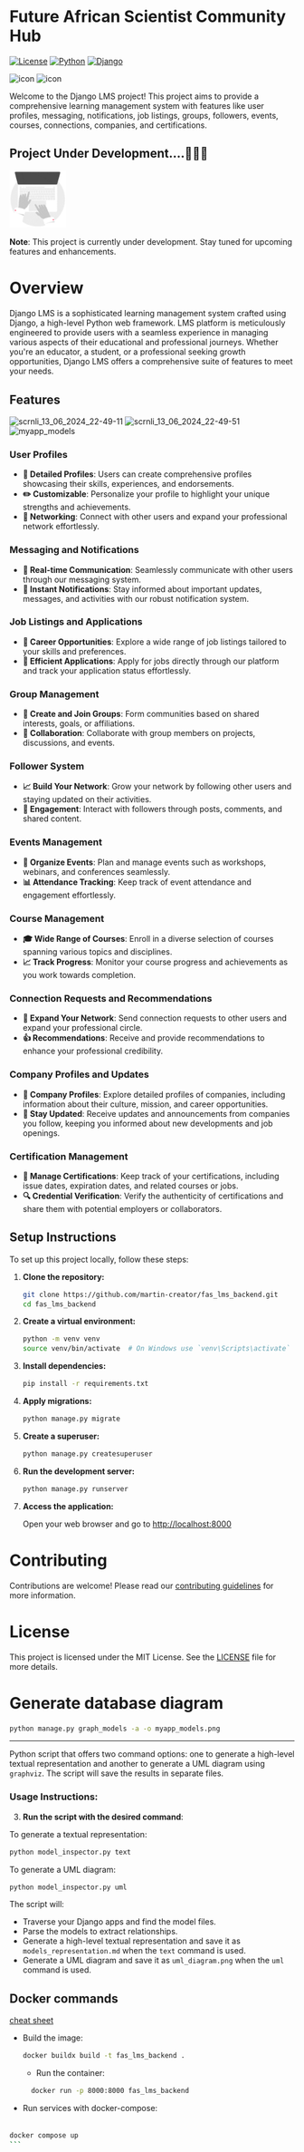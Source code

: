 # Future African Scientist Community Hub
[![License](https://img.shields.io/badge/License-MIT-blue.svg)](https://opensource.org/licenses/MIT)
[![Python](https://img.shields.io/badge/Python-3.12%2B-brightgreen)](https://www.python.org/)
[![Django](https://img.shields.io/badge/Django-4.2%2B-brightgreen)](https://www.djangoproject.com/)


  <img src="https://techstack-generator.vercel.app/python-icon.svg" alt="icon" width="40" height="40" /> <img src="https://techstack-generator.vercel.app/django-icon.svg" alt="icon" width="40" height="40" />

Welcome to the Django LMS project! This project aims to provide a comprehensive learning management system with features like user profiles, messaging, notifications, job listings, groups, followers, events, courses, connections, companies, and certifications.

## Project Under Development....🥶🥱😴
<img src="https://github.com/AbdullahBakir97/AbdullahBakir97/blob/main/assets/tech.gif" alt="Tech" width="100"> 

**Note**: This project is currently under development. Stay tuned for upcoming features and enhancements.

# Overview

Django LMS is a sophisticated learning management system crafted using Django, a high-level Python web framework. LMS platform is meticulously engineered to provide users with a seamless experience in managing various aspects of their educational and professional journeys. Whether you're an educator, a student, or a professional seeking growth opportunities, Django LMS offers a comprehensive suite of features to meet your needs.

## Features
![scrnli_13_06_2024_22-49-11](https://github.com/AbdullahBakir97/Django--LMS--Learning-Management-System/assets/127149804/fd107a30-91ef-435b-9ef7-fcf41ba51ec5)
![scrnli_13_06_2024_22-49-51](https://github.com/AbdullahBakir97/Django--LMS--Learning-Management-System/assets/127149804/5767e11a-c74e-49f6-8cfb-ae59face77d0)
![myapp_models](https://github.com/martin-creator/fas_lms_backend/assets/127149804/2b150654-52f6-48a7-915a-39b02c218e88)


### User Profiles
- **👤 Detailed Profiles**: Users can create comprehensive profiles showcasing their skills, experiences, and endorsements.
- **✏️ Customizable**: Personalize your profile to highlight your unique strengths and achievements.
- **🤝 Networking**: Connect with other users and expand your professional network effortlessly.

### Messaging and Notifications
- **💬 Real-time Communication**: Seamlessly communicate with other users through our messaging system.
- **🔔 Instant Notifications**: Stay informed about important updates, messages, and activities with our robust notification system.

### Job Listings and Applications
- **💼 Career Opportunities**: Explore a wide range of job listings tailored to your skills and preferences.
- **📝 Efficient Applications**: Apply for jobs directly through our platform and track your application status effortlessly.

### Group Management
- **👥 Create and Join Groups**: Form communities based on shared interests, goals, or affiliations.
- **🤝 Collaboration**: Collaborate with group members on projects, discussions, and events.

### Follower System
- **📈 Build Your Network**: Grow your network by following other users and staying updated on their activities.
- **💬 Engagement**: Interact with followers through posts, comments, and shared content.

### Events Management
- **📅 Organize Events**: Plan and manage events such as workshops, webinars, and conferences seamlessly.
- **📊 Attendance Tracking**: Keep track of event attendance and engagement effortlessly.

### Course Management
- **🎓 Wide Range of Courses**: Enroll in a diverse selection of courses spanning various topics and disciplines.
- **📈 Track Progress**: Monitor your course progress and achievements as you work towards completion.

### Connection Requests and Recommendations
- **🤝 Expand Your Network**: Send connection requests to other users and expand your professional circle.
- **👍 Recommendations**: Receive and provide recommendations to enhance your professional credibility.

### Company Profiles and Updates
- **🏢 Company Profiles**: Explore detailed profiles of companies, including information about their culture, mission, and career opportunities.
- **📰 Stay Updated**: Receive updates and announcements from companies you follow, keeping you informed about new developments and job openings.

### Certification Management
- **📜 Manage Certifications**: Keep track of your certifications, including issue dates, expiration dates, and related courses or jobs.
- **🔍 Credential Verification**: Verify the authenticity of certifications and share them with potential employers or collaborators.


## Setup Instructions

To set up this project locally, follow these steps:

1. **Clone the repository:**

    ```bash
    git clone https://github.com/martin-creator/fas_lms_backend.git
    cd fas_lms_backend
    ```

2. **Create a virtual environment:**

    ```bash
    python -m venv venv
    source venv/bin/activate  # On Windows use `venv\Scripts\activate`
    ```

3. **Install dependencies:**

    ```bash
    pip install -r requirements.txt
    ```

4. **Apply migrations:**

    ```bash
    python manage.py migrate
    ```

5. **Create a superuser:**

    ```bash
    python manage.py createsuperuser
    ```

6. **Run the development server:**

    ```bash
    python manage.py runserver
    ```

7. **Access the application:**

    Open your web browser and go to [http://localhost:8000](http://localhost:8000)




# Contributing
Contributions are welcome! Please read our [contributing guidelines](CONTRIBUTING.md) for more information.

# License
This project is licensed under the MIT License. See the [LICENSE](LICENSE) file for more details.


# Generate database diagram

  ```bash
  python manage.py graph_models -a -o myapp_models.png
  ```
  
---

Python script that offers two command options: one to generate a high-level textual representation and another to generate a UML diagram using `graphviz`. The script will save the results in separate files.


### Usage Instructions:


3. **Run the script with the desired command**:

To generate a textual representation:

 ```bash
 python model_inspector.py text
 ```

To generate a UML diagram:

 ```bash
 python model_inspector.py uml
 ```

The script will:
- Traverse your Django apps and find the model files.
- Parse the models to extract relationships.
- Generate a high-level textual representation and save it as `models_representation.md` when the `text` command is used.
- Generate a UML diagram and save it as `uml_diagram.png` when the `uml` command is used.


## Docker commands

[cheat sheet](https://www.geeksforgeeks.org/docker-cheat-sheet/)

- Build the image:

  ```bash
  docker buildx build -t fas_lms_backend .
  ```

  - Run the container:

  ```bash
    docker run -p 8000:8000 fas_lms_backend
    ```

- Run services with docker-compose:

````bash

docker compose up
```
